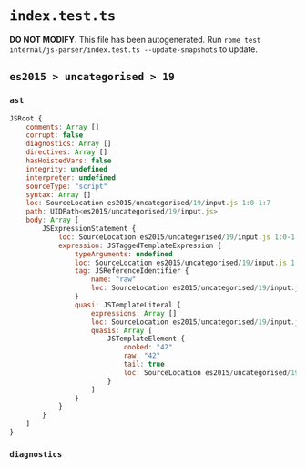 # `index.test.ts`

**DO NOT MODIFY**. This file has been autogenerated. Run `rome test internal/js-parser/index.test.ts --update-snapshots` to update.

## `es2015 > uncategorised > 19`

### `ast`

```javascript
JSRoot {
	comments: Array []
	corrupt: false
	diagnostics: Array []
	directives: Array []
	hasHoistedVars: false
	integrity: undefined
	interpreter: undefined
	sourceType: "script"
	syntax: Array []
	loc: SourceLocation es2015/uncategorised/19/input.js 1:0-1:7
	path: UIDPath<es2015/uncategorised/19/input.js>
	body: Array [
		JSExpressionStatement {
			loc: SourceLocation es2015/uncategorised/19/input.js 1:0-1:7
			expression: JSTaggedTemplateExpression {
				typeArguments: undefined
				loc: SourceLocation es2015/uncategorised/19/input.js 1:0-1:7
				tag: JSReferenceIdentifier {
					name: "raw"
					loc: SourceLocation es2015/uncategorised/19/input.js 1:0-1:3 (raw)
				}
				quasi: JSTemplateLiteral {
					expressions: Array []
					loc: SourceLocation es2015/uncategorised/19/input.js 1:3-1:7
					quasis: Array [
						JSTemplateElement {
							cooked: "42"
							raw: "42"
							tail: true
							loc: SourceLocation es2015/uncategorised/19/input.js 1:4-1:6
						}
					]
				}
			}
		}
	]
}
```

### `diagnostics`

```

```
